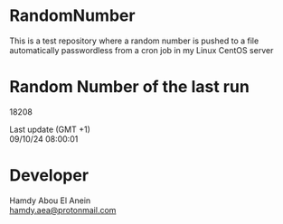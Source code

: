 # RandomNumber    
This is a test repository where a random number is pushed to a file automatically passwordless from a cron job in my Linux CentOS server    
# Random Number of the last run   
18208
      
Last update (GMT +1)    
09/10/24 08:00:01
# Developer    
Hamdy Abou El Anein   
hamdy.aea@protonmail.com
